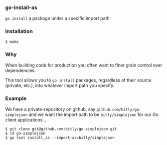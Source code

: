 ### go-install-as

`go install` a package under a specific import path

### Installation

    $ make

### Why

When building code for production you often want to finer grain control over dependencies.

This tool allows you to `go install` packages, regardless of their source (private, etc.), into whatever import path you specify.

### Example

We have a private-repository on github, say `github.com/bitly/go-simplejson` and we want the import path to be `bitly/simplejson` for our Go client applications...

    $ git clone git@github.com:bitly/go-simplejson.git
    $ cd go-simplejson
    $ go tool install_as --import-as=bitly/simplejson
